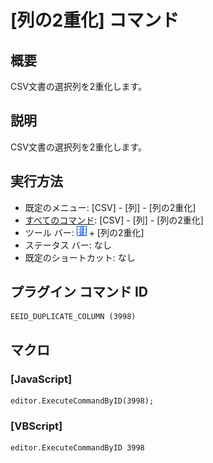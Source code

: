 # \[列の2重化\] コマンド

## 概要

CSV文書の選択列を2重化します。

## 説明

CSV文書の選択列を2重化します。

## 実行方法

- 既定のメニュー: \[CSV\] - \[列\] - \[列の2重化\]
- [すべてのコマンド](../../glossary/allcommands): \[CSV\] - \[列\] - \[列の2重化\]
- ツール バー: ![](../../images/columns_separators.png) \+ \[列の2重化\]
- ステータス バー: なし
- 既定のショートカット: なし

## プラグイン コマンド ID

```
EEID_DUPLICATE_COLUMN (3998)
```

## マクロ

### \[JavaScript\]

```
editor.ExecuteCommandByID(3998);
```

### \[VBScript\]

```
editor.ExecuteCommandByID 3998
```
